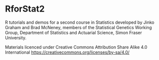 # RforStat2
R tutorials and demos for a second course in Statistics 
developed by Jinko Graham and Brad McNeney, 
members of the Statistical Genetics Working Group, 
Department of Statistics and Actuarial Science, 
Simon Fraser University.

Materials licenced under Creative Commons Attribution Share Alike 4.0 International https://creativecommons.org/licenses/by-sa/4.0/
